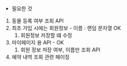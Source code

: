 - 필요한 것
1. 동물 등록 여부 조회 API
2. 최초 가입 시에는 회원정보 - 이름 : 랜덤 문자열 OK
	1. 회원정보 저장할 떄 수정
3. 마이페이지 용 API - OK
	1. 회원 정보 저장 여부, 이름만 조회 API
4. 예약 내역 조회 관련 페이징